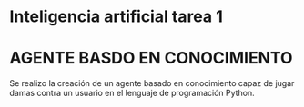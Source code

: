 # Inteligencia artificial tarea 1

<h1>AGENTE BASDO EN CONOCIMIENTO</h1>
Se realizo la creación de un agente basado en conocimiento capaz de jugar damas contra un usuario en el lenguaje de programación Python. 
